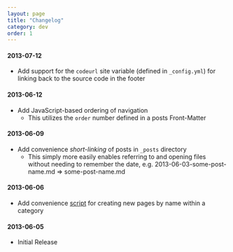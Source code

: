 ```yaml
---
layout: page
title: "Changelog"
category: dev
order: 1
---
```


#### 2013-07-12

- Add support for the `codeurl` site variable (defined in `_config.yml`) for linking back to the source code in the footer

#### 2013-06-12

- Add JavaScript-based ordering of navigation
    - This utilizes the `order` number defined in a posts Front-Matter

#### 2013-06-09

- Add convenience _short-linking_ of posts in `_posts` directory
    - This simply more easily enables referring to and opening files without needing to remember the date, e.g. 2013-06-03-some-post-name.md => some-post-name.md

#### 2013-06-06

- Add convenience [script](http://bruth.github.io/jekyll-docs-template/doc/usage.html) for creating new pages by name within a category

#### 2013-06-05

- Initial Release
